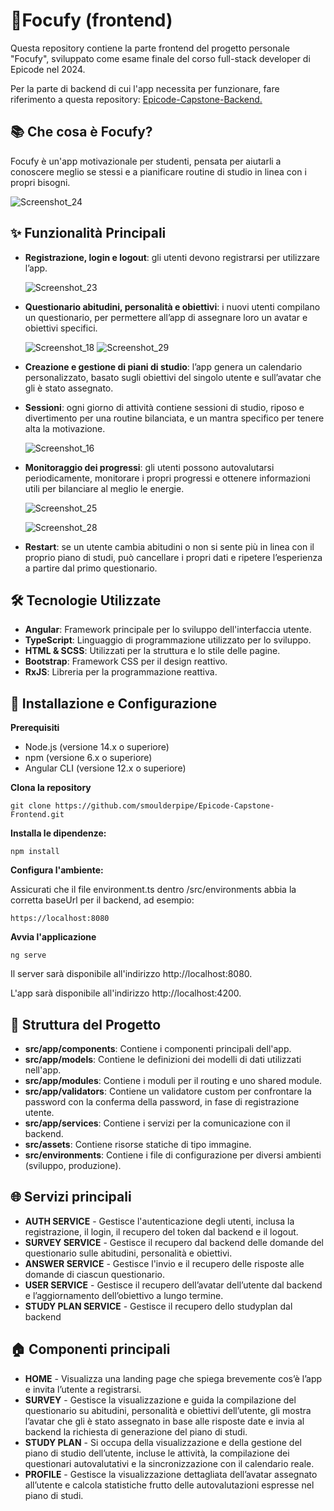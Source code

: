 # 🎯Focufy (frontend)

Questa repository contiene la parte frontend del progetto personale "Focufy", sviluppato come esame finale del corso full-stack developer di Epicode nel 2024.

Per la parte di backend di cui l'app necessita per funzionare, fare riferimento a questa repository:
 [Epicode-Capstone-Backend.](https://github.com/smoulderpipe/Epicode-Capstone-Backend)
## 📚 Che cosa è Focufy?

Focufy è un&#39;app motivazionale per studenti, pensata per aiutarli a conoscere meglio se stessi e a pianificare routine di studio in linea con i propri bisogni.

![Screenshot_24](https://github.com/smoulderpipe/Epicode-Capstone-Frontend/assets/48594331/44c3075b-e4ab-4305-a820-fc59628783c9)


## ✨ Funzionalità Principali

- **Registrazione, login e logout**: gli utenti devono registrarsi per utilizzare l’app.
  
  ![Screenshot_23](https://github.com/smoulderpipe/Epicode-Capstone-Frontend/assets/48594331/e72218c0-dc32-49cf-a4cd-5e1911566b2a)
- **Questionario abitudini, personalità e obiettivi**: i nuovi utenti compilano un questionario, per permettere all’app di assegnare loro un avatar e obiettivi specifici.
  
  ![Screenshot_18](https://github.com/smoulderpipe/Epicode-Capstone-Frontend/assets/48594331/599895da-12a0-4052-9ab1-3edc9e42597a)
  ![Screenshot_29](https://github.com/smoulderpipe/Epicode-Capstone-Frontend/assets/48594331/2d311348-99c9-4f61-9b13-d278f3914513)

- **Creazione e gestione di piani di studio**: l’app genera un calendario personalizzato, basato sugli obiettivi del singolo utente e sull’avatar che gli è stato assegnato.
- **Sessioni**: ogni giorno di attività contiene sessioni di studio, riposo e divertimento per una routine bilanciata, e un mantra specifico per tenere alta la motivazione.

  ![Screenshot_16](https://github.com/smoulderpipe/Epicode-Capstone-Frontend/assets/48594331/7348e3a8-9446-4ef5-9a7d-e51ec5f5aef2)
- **Monitoraggio dei progressi**: gli utenti possono autovalutarsi periodicamente, monitorare i propri progressi e ottenere informazioni utili per bilanciare al meglio le energie.

  ![Screenshot_25](https://github.com/smoulderpipe/Epicode-Capstone-Frontend/assets/48594331/ca93d510-9339-4b61-95fc-6b30e7715ec0)


  ![Screenshot_28](https://github.com/smoulderpipe/Epicode-Capstone-Frontend/assets/48594331/7660e361-be69-46cd-97c4-8fd053b00cf1)

- **Restart**: se un utente cambia abitudini o non si sente più in linea con il proprio piano di studi, può cancellare i propri dati e ripetere l’esperienza a partire dal primo questionario.





## 🛠️ Tecnologie Utilizzate

- **Angular**: Framework principale per lo sviluppo dell'interfaccia utente.
- **TypeScript**: Linguaggio di programmazione utilizzato per lo sviluppo.
- **HTML & SCSS**: Utilizzati per la struttura e lo stile delle pagine.
- **Bootstrap**: Framework CSS per il design reattivo.
- **RxJS**: Libreria per la programmazione reattiva.

## 🚀 Installazione e Configurazione
**Prerequisiti**

- Node.js (versione 14.x o superiore)
- npm (versione 6.x o superiore)
- Angular CLI (versione 12.x o superiore)

**Clona la repository**

	git clone https://github.com/smoulderpipe/Epicode-Capstone-Frontend.git

**Installa le dipendenze:**

    npm install

**Configura l&#39;ambiente:**

Assicurati che il file environment.ts dentro /src/environments abbia la corretta baseUrl per il backend, ad esempio:

	https://localhost:8080

**Avvia l'applicazione**

    ng serve
Il server sarà disponibile all&#39;indirizzo http://localhost:8080.

L'app sarà disponibile all'indirizzo http://localhost:4200.

## 📂 Struttura del Progetto

- **src/app/components**: Contiene i componenti principali dell'app.
- **src/app/models**: Contiene le definizioni dei modelli di dati utilizzati nell'app.
- **src/app/modules**: Contiene i moduli per il routing e uno shared module.
- **src/app/validators**: Contiene un validatore custom per confrontare la password con la conferma della password, in fase di registrazione utente.
- **src/app/services**: Contiene i servizi per la comunicazione con il backend.
- **src/assets**: Contiene risorse statiche di tipo immagine.
- **src/environments**: Contiene i file di configurazione per diversi ambienti (sviluppo, produzione).

## 🌐 Servizi principali

- **AUTH SERVICE** - Gestisce l'autenticazione degli utenti, inclusa la registrazione, il login, il recupero del token dal backend e il logout.
- **SURVEY SERVICE** - Gestisce il recupero dal backend delle domande del questionario sulle abitudini, personalità e obiettivi.
- **ANSWER SERVICE** - Gestisce l'invio e il recupero delle risposte alle domande di ciascun questionario.
- **USER SERVICE** - Gestisce il recupero dell’avatar dell’utente dal backend e l’aggiornamento dell’obiettivo a lungo termine.
- **STUDY PLAN SERVICE** - Gestisce il recupero dello studyplan dal backend

## 🏠 Componenti principali
- **HOME** - Visualizza una landing page che spiega brevemente cos’è l’app e invita l’utente a registrarsi.
- **SURVEY** - Gestisce la visualizzazione e guida la compilazione del questionario su abitudini, personalità e obiettivi dell’utente, gli mostra l’avatar che gli è stato assegnato in base alle risposte date e invia al backend la richiesta di generazione del piano di studi.
- **STUDY PLAN** - Si occupa della visualizzazione e della gestione del piano di studio dell’utente, incluse le attività, la compilazione dei questionari autovalutativi e la sincronizzazione con il calendario reale.
- **PROFILE** - Gestisce la visualizzazione dettagliata dell’avatar assegnato all’utente e calcola statistiche frutto delle autovalutazioni espresse nel piano di studi.
